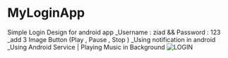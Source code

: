 # MyLoginApp
Simple Login Design for android app
_Username : ziad && Password : 123
_add 3 Image Button (Play , Pause , Stop )
_Using notification in android
_Using Android Service | Playing Music in Background
![LOGIN](https://user-images.githubusercontent.com/68380115/126171145-4212b2e5-db0a-41b3-b18a-5697222f2596.PNG)
